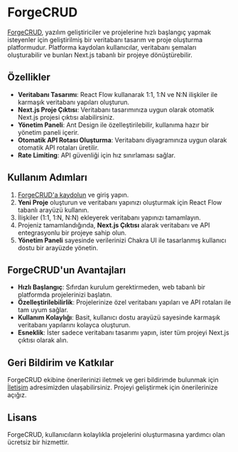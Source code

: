 # ForgeCRUD

[ForgeCRUD](https://forgecrud.com/), yazılım geliştiriciler ve projelerine hızlı başlangıç yapmak isteyenler için geliştirilmiş bir veritabanı tasarım ve proje oluşturma platformudur. Platforma kaydolan kullanıcılar, veritabanı şemaları oluşturabilir ve bunları Next.js tabanlı bir projeye dönüştürebilir.

## Özellikler

- **Veritabanı Tasarımı**: React Flow kullanarak 1:1, 1:N ve N:N ilişkiler ile karmaşık veritabanı yapıları oluşturun.
- **Next.js Proje Çıktısı**: Veritabanı tasarımınıza uygun olarak otomatik Next.js projesi çıktısı alabilirsiniz.
- **Yönetim Paneli**: Ant Design ile özelleştirilebilir, kullanıma hazır bir yönetim paneli içerir.
- **Otomatik API Rotası Oluşturma**: Veritabanı diyagramınıza uygun olarak otomatik API rotaları üretilir.
- **Rate Limiting**: API güvenliği için hız sınırlaması sağlar.

## Kullanım Adımları

1. [ForgeCRUD'a kaydolun](https://forgecrud.com/) ve giriş yapın.
2. **Yeni Proje** oluşturun ve veritabanı yapınızı oluşturmak için React Flow tabanlı arayüzü kullanın.
3. İlişkiler (1:1, 1:N, N:N) ekleyerek veritabanı yapınızı tamamlayın.
4. Projeniz tamamlandığında, **Next.js Çıktısı** alarak veritabanı ve API entegrasyonlu bir projeye sahip olun.
5. **Yönetim Paneli** sayesinde verilerinizi Chakra UI ile tasarlanmış kullanıcı dostu bir arayüzde yönetin.

## ForgeCRUD'un Avantajları

- **Hızlı Başlangıç**: Sıfırdan kurulum gerektirmeden, web tabanlı bir platformda projelerinizi başlatın.
- **Özelleştirilebilirlik**: Projelerinize özel veritabanı yapıları ve API rotaları ile tam uyum sağlar.
- **Kullanım Kolaylığı**: Basit, kullanıcı dostu arayüzü sayesinde karmaşık veritabanı yapılarını kolayca oluşturun.
- **Esneklik**: İster sadece veritabanı tasarımı yapın, ister tüm projeyi Next.js çıktısı olarak alın.

## Geri Bildirim ve Katkılar

ForgeCRUD ekibine önerilerinizi iletmek ve geri bildirimde bulunmak için [İletişim](mailto:support@forgecrud.com) adresimizden ulaşabilirsiniz. Projeyi geliştirmek için önerilerinize açığız.

## Lisans

ForgeCRUD, kullanıcıların kolaylıkla projelerini oluşturmasına yardımcı olan ücretsiz bir hizmettir.
